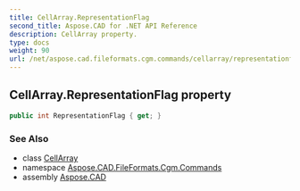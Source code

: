 ```yaml
---
title: CellArray.RepresentationFlag
second_title: Aspose.CAD for .NET API Reference
description: CellArray property. 
type: docs
weight: 90
url: /net/aspose.cad.fileformats.cgm.commands/cellarray/representationflag/
---
```

## CellArray.RepresentationFlag property

```csharp
public int RepresentationFlag { get; }
```

### See Also

* class [CellArray](../)
* namespace [Aspose.CAD.FileFormats.Cgm.Commands](../../cellarray/)
* assembly [Aspose.CAD](../../../)


